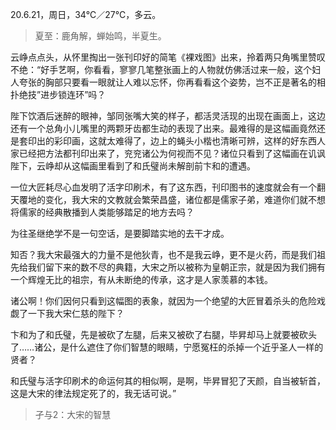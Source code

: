 <link href="../../css/style.css" rel="stylesheet" type="text/css" />

<span class="fzzy">20.6.21，周日，34℃／27℃，多云。

> 夏至：鹿角解，蝉始鸣，半夏生。

<div class="p">

云峥点点头，从怀里掏出一张刊印好的简笔《裸戏图》出来，拎着两只角嘴里赞叹不绝：“好手艺啊，你看看，寥寥几笔整张画上的人物就仿佛活过来一般，这个妇人夸张的胸部只要看一眼就让人难以忘怀，你再看看这个姿势，岂不正是著名的相扑绝技”进步锁连环”吗？       

陛下饮酒后迷醉的眼神，邹同张嘴大笑的样子，都活灵活现的出现在画面上，这边还有一个总角小儿嘴里的两颗牙齿都生动的表现了出来。最难得的是这幅画竟然还是套印出的彩印画，这就太难得了，边上的蝇头小楷也清晰可辨，这样的好东西人家已经把方法都刊印出来了，兖兖诸公为何视而不见？诸位只看到了这幅画在讥讽陛下，云峥却从这幅画里看到了和氏璧尚未解剖前卞和的遭遇。

一位大匠耗尽心血发明了活字印刷术，有了这东西，刊印图书的速度就会有一个翻天覆地的变化，我大宋的文教就会繁荣昌盛，诸位都是儒家子弟，难道你们就不想将儒家的经典散播到人类能够踏足的地方去吗？

为往圣继绝学不是一句空话，是要脚踏实地的去干才成。

知否？我大宋最强大的力量不是他狄青，也不是我云峥，更不是火药，而是我们祖先给我们留下来的数不尽的典籍，大宋之所以被称为皇朝正宗，就是因为我们拥有一个辉煌无比的祖宗，有从未断绝的传承，这才是人家羡慕的本钱。

诸公啊！你们因何只看到这幅图的表象，就因为一个绝望的大匠冒着杀头的危险戏觑了一下我大宋仁慈的陛下？

卞和为了和氏璧，先是被砍了左腿，后来又被砍了右腿，毕昇却马上就要被砍头了……诸公，是什么遮住了你们智慧的眼睛，宁愿冤枉的杀掉一个近乎圣人一样的贤者？

和氏璧与活字印刷术的命运何其的相似啊，是啊，毕昇冒犯了天颜，自当被斩首，这是大宋的律法规定死了的，我无话可说。”

</div>

> 孑与2：大宋的智慧

